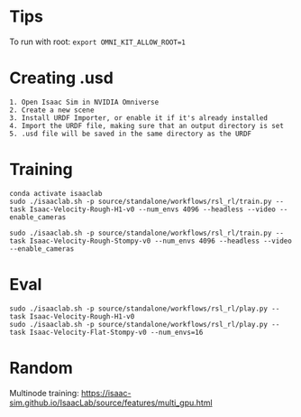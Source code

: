 # Tips
To run with root: `export OMNI_KIT_ALLOW_ROOT=1`

# Creating .usd
```
1. Open Isaac Sim in NVIDIA Omniverse
2. Create a new scene
3. Install URDF Importer, or enable it if it's already installed
4. Import the URDF file, making sure that an output directory is set
5. .usd file will be saved in the same directory as the URDF
```


# Training
```
conda activate isaaclab
sudo ./isaaclab.sh -p source/standalone/workflows/rsl_rl/train.py --task Isaac-Velocity-Rough-H1-v0 --num_envs 4096 --headless --video --enable_cameras

sudo ./isaaclab.sh -p source/standalone/workflows/rsl_rl/train.py --task Isaac-Velocity-Rough-Stompy-v0 --num_envs 4096 --headless --video --enable_cameras
```

# Eval
```
sudo ./isaaclab.sh -p source/standalone/workflows/rsl_rl/play.py --task Isaac-Velocity-Rough-H1-v0
sudo ./isaaclab.sh -p source/standalone/workflows/rsl_rl/play.py --task Isaac-Velocity-Flat-Stompy-v0 --num_envs=16
```

# Random
Multinode training:
https://isaac-sim.github.io/IsaacLab/source/features/multi_gpu.html
